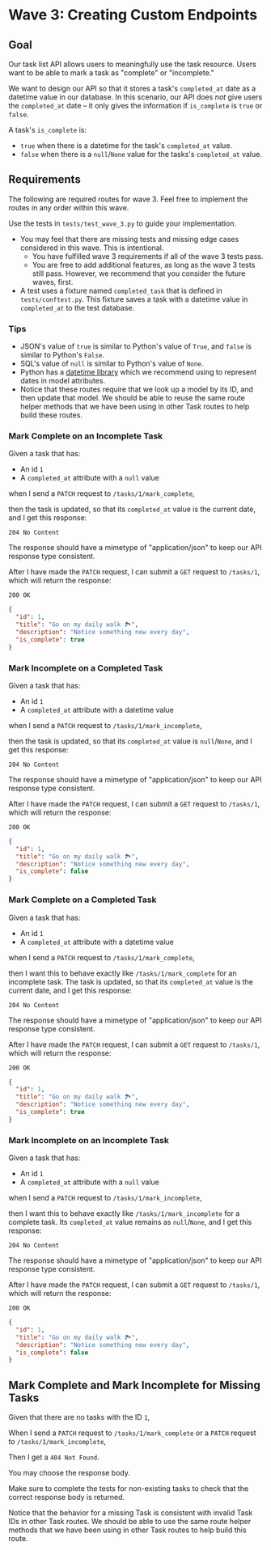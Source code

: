 # Wave 3: Creating Custom Endpoints

## Goal

Our task list API allows users to meaningfully use the task resource. Users want to be able to mark a task as "complete" or "incomplete."

We want to design our API so that it stores a task's `completed_at` date as a datetime value in our database. In this scenario, our API does _not_ give users the `completed_at` date – it only gives the information if `is_complete` is `true` or `false`.

A task's `is_complete` is:
- `true` when there is a datetime for the task's `completed_at` value.
- `false` when there is a `null`/`None` value for the tasks's `completed_at` value.

## Requirements

The following are required routes for wave 3. Feel free to implement the routes in any order within this wave.

Use the tests in `tests/test_wave_3.py` to guide your implementation.
- You may feel that there are missing tests and missing edge cases considered in this wave. This is intentional.
  - You have fulfilled wave 3 requirements if all of the wave 3 tests pass.
  - You are free to add additional features, as long as the wave 3 tests still pass. However, we recommend that you consider the future waves, first.
- A test uses a fixture named `completed_task` that is defined in `tests/conftest.py`. This fixture saves a task with a datetime value in `completed_at` to the test database.

### Tips

- JSON's value of `true` is similar to Python's value of `True`, and `false` is similar to Python's `False`.
- SQL's value of `null` is similar to Python's value of `None`.
- Python has a [datetime library](https://docs.python.org/3/library/datetime.html#module-datetime) which we recommend using to represent dates in model attributes.
- Notice that these routes require that we look up a model by its ID, and then update that model. We should be able to reuse the same route helper methods that we have been using in other Task routes to help build these routes.

### Mark Complete on an Incomplete Task

Given a task that has:

- An id `1`
- A `completed_at` attribute with a `null` value

when I send a `PATCH` request to `/tasks/1/mark_complete`,

then the task is updated, so that its `completed_at` value is the current date, and I get this response:

`204 No Content`

The response should have a mimetype of "application/json" to keep our API response type consistent.

After I have made the `PATCH` request, I can submit a `GET` request to `/tasks/1`, which will return the response:

`200 OK`

```json
{
  "id": 1,
  "title": "Go on my daily walk 🏞",
  "description": "Notice something new every day",
  "is_complete": true
}
```

### Mark Incomplete on a Completed Task

Given a task that has:

- An id `1`
- A `completed_at` attribute with a datetime value

when I send a `PATCH` request to `/tasks/1/mark_incomplete`,

then the task is updated, so that its `completed_at` value is `null`/`None`, and I get this response:

`204 No Content`

The response should have a mimetype of "application/json" to keep our API response type consistent.

After I have made the `PATCH` request, I can submit a `GET` request to `/tasks/1`, which will return the response:

`200 OK`

```json
{
  "id": 1,
  "title": "Go on my daily walk 🏞",
  "description": "Notice something new every day",
  "is_complete": false
}
```

### Mark Complete on a Completed Task

Given a task that has:

- An id `1`
- A `completed_at` attribute with a datetime value

when I send a `PATCH` request to `/tasks/1/mark_complete`,

then I want this to behave exactly like `/tasks/1/mark_complete` for an incomplete task. The task is updated, so that its `completed_at` value is the current date, and I get this response:

`204 No Content`

The response should have a mimetype of "application/json" to keep our API response type consistent.

After I have made the `PATCH` request, I can submit a `GET` request to `/tasks/1`, which will return the response:

`200 OK`

```json
{
  "id": 1,
  "title": "Go on my daily walk 🏞",
  "description": "Notice something new every day",
  "is_complete": true
}
```

### Mark Incomplete on an Incomplete Task

Given a task that has:

- An id `1`
- A `completed_at` attribute with a `null` value

when I send a `PATCH` request to `/tasks/1/mark_incomplete`,

then I want this to behave exactly like `/tasks/1/mark_incomplete` for a complete task. Its `completed_at` value remains as `null`/`None`, and I get this response:

`204 No Content`

The response should have a mimetype of "application/json" to keep our API response type consistent.

After I have made the `PATCH` request, I can submit a `GET` request to `/tasks/1`, which will return the response:

`200 OK`

```json
{
  "id": 1,
  "title": "Go on my daily walk 🏞",
  "description": "Notice something new every day",
  "is_complete": false
}
```

## Mark Complete and Mark Incomplete for Missing Tasks

Given that there are no tasks with the ID `1`,

When I send a `PATCH` request to `/tasks/1/mark_complete` or a `PATCH` request to `/tasks/1/mark_incomplete`,

Then I get a `404 Not Found`.

You may choose the response body.

Make sure to complete the tests for non-existing tasks to check that the correct response body is returned.

Notice that the behavior for a missing Task is consistent with invalid Task IDs in other Task routes. We should be able to use the same route helper methods that we have been using in other Task routes to help build this route.